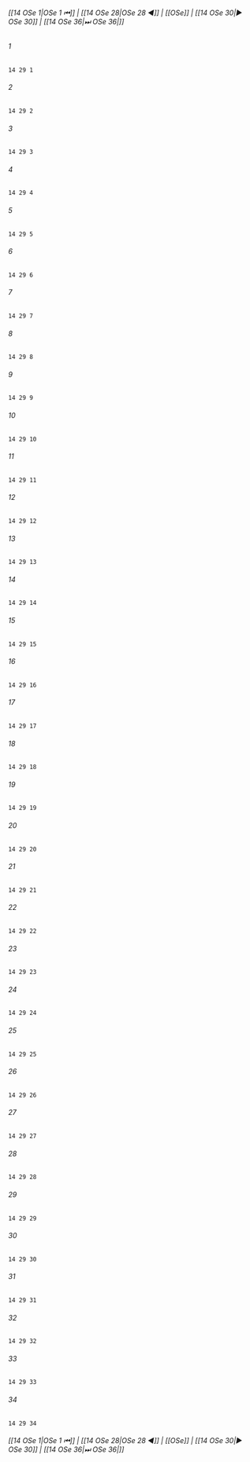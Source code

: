
###### [[14 OSe 1|OSe 1 ⏮]] | [[14 OSe 28|OSe 28 ◀]] | [[OSe]] | [[14 OSe 30|▶ OSe 30]] | [[14 OSe 36|⏭ OSe 36|]]

###### 1
``` verse
14 29 1 
```
###### 2
``` verse
14 29 2 
```
###### 3
``` verse
14 29 3 
```
###### 4
``` verse
14 29 4 
```
###### 5
``` verse
14 29 5 
```
###### 6
``` verse
14 29 6 
```
###### 7
``` verse
14 29 7 
```
###### 8
``` verse
14 29 8 
```
###### 9
``` verse
14 29 9 
```
###### 10
``` verse
14 29 10 
```
###### 11
``` verse
14 29 11 
```
###### 12
``` verse
14 29 12 
```
###### 13
``` verse
14 29 13 
```
###### 14
``` verse
14 29 14 
```
###### 15
``` verse
14 29 15 
```
###### 16
``` verse
14 29 16 
```
###### 17
``` verse
14 29 17 
```
###### 18
``` verse
14 29 18 
```
###### 19
``` verse
14 29 19 
```
###### 20
``` verse
14 29 20 
```
###### 21
``` verse
14 29 21 
```
###### 22
``` verse
14 29 22 
```
###### 23
``` verse
14 29 23 
```
###### 24
``` verse
14 29 24 
```
###### 25
``` verse
14 29 25 
```
###### 26
``` verse
14 29 26 
```
###### 27
``` verse
14 29 27 
```
###### 28
``` verse
14 29 28 
```
###### 29
``` verse
14 29 29 
```
###### 30
``` verse
14 29 30 
```
###### 31
``` verse
14 29 31 
```
###### 32
``` verse
14 29 32 
```
###### 33
``` verse
14 29 33 
```
###### 34
``` verse
14 29 34 
```

###### [[14 OSe 1|OSe 1 ⏮]] | [[14 OSe 28|OSe 28 ◀]] | [[OSe]] | [[14 OSe 30|▶ OSe 30]] | [[14 OSe 36|⏭ OSe 36|]]

